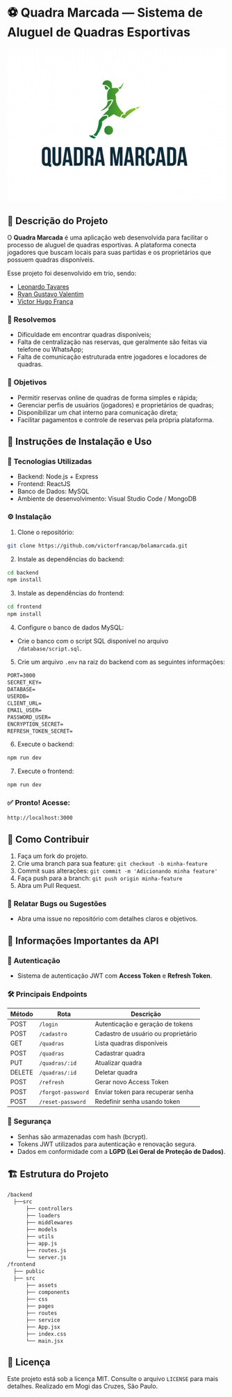 # ⚽ Quadra Marcada — Sistema de Aluguel de Quadras Esportivas


<p>
  <a href="(https://github.com/VictorFrancaP/QuadraMarcadaUMC/blob/main/images/logo%20quadra%20marcada.png)">
    <img src="images/logo quadra marcada.png" alt="QUADRA_MARCADA_LOGO">
  </a>
</p>

## 📜 Descrição do Projeto

O **Quadra Marcada** é uma aplicação web desenvolvida para facilitar o processo de aluguel de quadras esportivas. A plataforma conecta jogadores que buscam locais para suas partidas e os proprietários que possuem quadras disponíveis. 

Esse projeto foi desenvolvido em trio, sendo:

- [Leonardo Tavares](https://github.com/LeonardoTavDev14)
- [Ryan Gustavo Valentim](https://github.com/ryangvdelima)
- [Victor Hugo França](https://github.com/VictorFrancaP)

### 🚩 **Resolvemos**
- Dificuldade em encontrar quadras disponíveis;
- Falta de centralização nas reservas, que geralmente são feitas via telefone ou WhatsApp;
- Falta de comunicação estruturada entre jogadores e locadores de quadras.

### 🎯 **Objetivos**
- Permitir reservas online de quadras de forma simples e rápida;
- Gerenciar perfis de usuários (jogadores) e proprietários de quadras;
- Disponibilizar um chat interno para comunicação direta;
- Facilitar pagamentos e controle de reservas pela própria plataforma.

## 🚀 Instruções de Instalação e Uso

### 🔧 **Tecnologias Utilizadas**
- Backend: Node.js + Express
- Frontend: ReactJS
- Banco de Dados: MySQL
- Ambiente de desenvolvimento: Visual Studio Code / MongoDB

### ⚙️ **Instalação**

1. Clone o repositório:

```bash
git clone https://github.com/victorfrancap/bolamarcada.git
```

2. Instale as dependências do backend:

```bash
cd backend
npm install
```

3. Instale as dependências do frontend:

```bash
cd frontend
npm install
```

4. Configure o banco de dados MySQL:

- Crie o banco com o script SQL disponível no arquivo `/database/script.sql`.

5. Crie um arquivo `.env` na raiz do backend com as seguintes informações:

```
PORT=3000
SECRET_KEY=
DATABASE=
USERDB=
CLIENT_URL=
EMAIL_USER=
PASSWORD_USER=
ENCRYPTION_SECRET=
REFRESH_TOKEN_SECRET=
```

6. Execute o backend:

```bash
npm run dev
```

7. Execute o frontend:

```bash
npm run dev
```

### ✅ **Pronto! Acesse:**

```
http://localhost:3000
```

## 🤝 Como Contribuir

1. Faça um fork do projeto.
2. Crie uma branch para sua feature: `git checkout -b minha-feature`
3. Commit suas alterações: `git commit -m 'Adicionando minha feature'`
4. Faça push para a branch: `git push origin minha-feature`
5. Abra um Pull Request.

### 🐛 **Relatar Bugs ou Sugestões**
- Abra uma issue no repositório com detalhes claros e objetivos.

## 🔗 Informações Importantes da API

### 🔑 **Autenticação**
- Sistema de autenticação JWT com **Access Token** e **Refresh Token**.

### 🛠️ **Principais Endpoints**

| Método | Rota                | Descrição                             |
|--------|---------------------|---------------------------------------|
| POST   | `/login`            | Autenticação e geração de tokens      |
| POST   | `/cadastro`         | Cadastro de usuário ou proprietário   |
| GET    | `/quadras`          | Lista quadras disponíveis             |
| POST   | `/quadras`          | Cadastrar quadra                      |
| PUT    | `/quadras/:id`      | Atualizar quadra                      |
| DELETE | `/quadras/:id`      | Deletar quadra                        |
| POST   | `/refresh`          | Gerar novo Access Token               |
| POST   | `/forgot-password`  | Enviar token para recuperar senha     |
| POST   | `/reset-password`   | Redefinir senha usando token          |

### 🔐 **Segurança**
- Senhas são armazenadas com hash (bcrypt).
- Tokens JWT utilizados para autenticação e renovação segura.
- Dados em conformidade com a **LGPD (Lei Geral de Proteção de Dados)**.

## 🏗️ Estrutura do Projeto

```
/backend
  ├──src
      ├── controllers
      ├── loaders
      ├── middlewares
      ├── models
      ├── utils
      ├── app.js
      ├── routes.js
      └── server.js
/frontend
  ├── public
  ├── src
      ├── assets
      ├── components
      ├── css
      ├── pages
      ├── routes
      ├── service
      ├── App.jsx
      ├── index.css
      └── main.jsx
```

## 📄 Licença

Este projeto está sob a licença MIT. Consulte o arquivo `LICENSE` para mais detalhes.
Realizado em Mogi das Cruzes, São Paulo.
